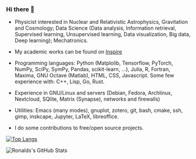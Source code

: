 ### Hi there :wave:
- Physicist interested in Nuclear and Relativistic Astrophysics, Gravitation and Cosmology; Data Science (Data analysis, Information retrieval, Supervised learning, Unsupervised learning, Data visualization, Big data, Deep learning); Mechatronics.
- My academic works can be found on [Inspire](https://inspirehep.net/author/profile/R.V.Lobato.1)

- Programming languages: Python (Matplolib, Tensorflow, PyTorch, NumPy, SciPy, SymPy, Pandas, scikit-learn, ...), Julia, R, Fortran, Maxima, GNU Octave (Matlab), HTML, CSS, Javascript. Some few experience with: C++, Lisp, Go, Rust.
- Experience in GNU/Linux and servers (Debian, Fedora, Archlinux, Nextcloud, SQlite, Matrix (Synapse), networks and firewalls)
- Utilities: Emacs (many modes), gnuplot, zotero, git, bash, cmake, ssh, gimp, inskcape, Jupyter, LaTeX, libreoffice.
- I do some contributions to free/open source projects.

[![Top Langs](https://github-readme-stats.vercel.app/api/top-langs/?username=rvlobato&layout=compact&langs_count=20)](https://github.com/rvlobato/github-readme-stats)

![Ronalds's GitHub Stats](https://github-readme-stats.vercel.app/api?username=rvlobato&show_icons=true&include_all_commits=true&count_private=true)


<!--
**rvlobato/rvlobato** is a ✨ _special_ ✨ repository because its `README.md` (this file) appears on your GitHub profile.

Here are some ideas to get you started:

- 🔭 I’m currently working on ...
- 🌱 I’m currently learning ...
- 👯 I’m looking to collaborate on ...
- 🤔 I’m looking for help with ...
- 💬 Ask me about ...
- 📫 How to reach me: ...
- 😄 Pronouns: ...
- ⚡ Fun fact: ...
-->
